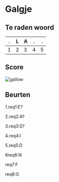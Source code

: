 # Galgje

## Te raden woord

|.|L|A|.|.|
|-|-|-|-|-|
|1|2|3|4|5|

## Score
![gallow](./images/6.png)

## Beurten
1.req1:E? 


2.req2:A?

3.req3:S?


4.req4:I


5.req5:D


6req6:N

req7:F

req8:G
